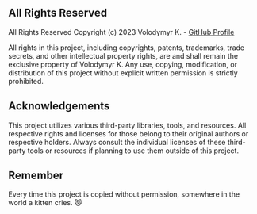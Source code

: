 ## All Rights Reserved

All Rights Reserved Copyright (c) 2023 Volodymyr K. -
[GitHub Profile](https://github.com/echo-vladimir/)

All rights in this project, including copyrights, patents, trademarks, trade
secrets, and other intellectual property rights, are and shall remain the
exclusive property of Volodymyr K. Any use, copying, modification, or
distribution of this project without explicit written permission is strictly
prohibited.

## Acknowledgements

This project utilizes various third-party libraries, tools, and resources. All
respective rights and licenses for those belong to their original authors or
respective holders. Always consult the individual licenses of these third-party
tools or resources if planning to use them outside of this project.

## Remember

Every time this project is copied without permission, somewhere in the world a
kitten cries. 😿

